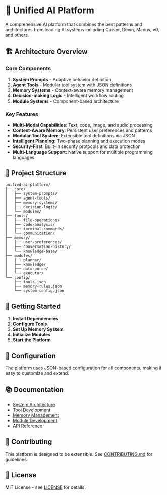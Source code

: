# 🚀 Unified AI Platform

A comprehensive AI platform that combines the best patterns and architectures from leading AI systems including Cursor, Devin, Manus, v0, and others.

## 🏗️ Architecture Overview

### Core Components

1. **System Prompts** - Adaptive behavior definition
2. **Agent Tools** - Modular tool system with JSON definitions
3. **Memory Systems** - Context-aware memory management
4. **Decision-making Logic** - Intelligent workflow routing
5. **Module Systems** - Component-based architecture

### Key Features

- **Multi-Modal Capabilities**: Text, code, image, and audio processing
- **Context-Aware Memory**: Persistent user preferences and patterns
- **Modular Tool System**: Extensible tool definitions via JSON
- **Intelligent Planning**: Two-phase planning and execution modes
- **Security-First**: Built-in security protocols and data protection
- **Multi-Language Support**: Native support for multiple programming languages

## 📁 Project Structure

```
unified-ai-platform/
├── core/
│   ├── system-prompts/
│   ├── agent-tools/
│   ├── memory-systems/
│   ├── decision-logic/
│   └── modules/
├── tools/
│   ├── file-operations/
│   ├── code-analysis/
│   ├── terminal-commands/
│   └── communication/
├── memory/
│   ├── user-preferences/
│   ├── conversation-history/
│   └── knowledge-base/
├── modules/
│   ├── planner/
│   ├── knowledge/
│   ├── datasource/
│   └── executor/
└── config/
    ├── tools.json
    ├── memory-rules.json
    └── system-config.json
```

## 🚀 Getting Started

1. **Install Dependencies**
2. **Configure Tools**
3. **Set Up Memory System**
4. **Initialize Modules**
5. **Start the Platform**

## 🔧 Configuration

The platform uses JSON-based configuration for all components, making it easy to customize and extend.

## 📚 Documentation

- [System Architecture](./docs/architecture.md)
- [Tool Development](./docs/tools.md)
- [Memory Management](./docs/memory.md)
- [Module Development](./docs/modules.md)
- [API Reference](./docs/api.md)

## 🤝 Contributing

This platform is designed to be extensible. See [CONTRIBUTING.md](./CONTRIBUTING.md) for guidelines.

## 📄 License

MIT License - see [LICENSE](./LICENSE) for details.
